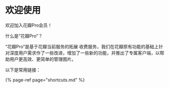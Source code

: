 # 欢迎使用

欢迎加入花瓣Pro会员！

什么是“花瓣Pro”？

“花瓣Pro”是基于花瓣当前服务的拓展 收费服务，我们在花瓣原有功能的基础上针对深度用户需求作了一些改进，增加了一些新的功能，并推出了专属客户端，以帮助用户更高效、更简单的管理图片。

以下是常用链接：

{% page-ref page="shortcuts.md" %}

